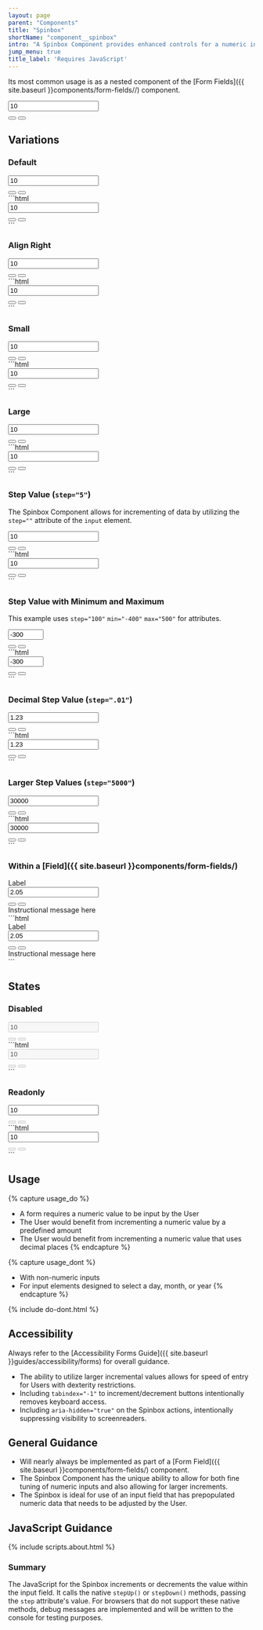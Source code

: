```yaml
---
layout: page
parent: "Components"
title: "Spinbox"
shortName: "component__spinbox"
intro: "A Spinbox Component provides enhanced controls for a numeric input, designed to expedite data entry."
jump_menu: true
title_label: 'Requires JavaScript'
---
```


Its most common usage is as a nested component of the [Form Fields]({{ site.baseurl }}components/form-fields//) component.

<div class="ds-preview">
  <div class="fsa-spinbox">
    <div class="fsa-spinbox__number">
      <input class="fsa-input fsa-spinbox__input" id="lorem-ipsum-amount__1234sdfbu" name="lorem-ipsum-amount__1234sdfbu" type="number" value="10">
    </div>
    <div class="fsa-spinbox__actions" aria-hidden="true">
      <button tabindex="-1" class="fsa-spinbox__btn fsa-spinbox__btn--increment" type="button" data-behavior="spinbox-spin" title="Increase"></button>
      <button tabindex="-1" class="fsa-spinbox__btn fsa-spinbox__btn--decrement" type="button" data-behavior="spinbox-spin" title="Decrease"></button>
    </div>
  </div>
</div>

## Variations

### Default

<div class="ds-preview">
  <div class="fsa-spinbox">
    <div class="fsa-spinbox__number">
      <input class="fsa-input fsa-spinbox__input" id="lorem-ipsum-amount__hsus" name="lorem-ipsum-amount" type="number" value="10">
    </div>
    <div class="fsa-spinbox__actions" aria-hidden="true">
      <button tabindex="-1" class="fsa-spinbox__btn fsa-spinbox__btn--increment" type="button" data-behavior="spinbox-spin" title="Increase"></button>
      <button tabindex="-1" class="fsa-spinbox__btn fsa-spinbox__btn--decrement" type="button" data-behavior="spinbox-spin" title="Decrease"></button>
    </div>
  </div>
</div>
```html
<div class="fsa-spinbox">
  <div class="fsa-spinbox__number">
    <input class="fsa-input fsa-spinbox__input" id="lorem-ipsum-amount__hsus" name="lorem-ipsum-amount" type="number" value="10">
  </div>
  <div class="fsa-spinbox__actions" aria-hidden="true">
    <button tabindex="-1" class="fsa-spinbox__btn fsa-spinbox__btn--increment" type="button" data-behavior="spinbox-spin" title="Increase"></button>
    <button tabindex="-1" class="fsa-spinbox__btn fsa-spinbox__btn--decrement" type="button" data-behavior="spinbox-spin" title="Decrease"></button>
  </div>
</div>
```

### Align Right

<div class="ds-preview">
  <div class="fsa-spinbox fsa-spinbox--right">
    <div class="fsa-spinbox__number">
      <input class="fsa-input fsa-spinbox__input" id="lorem-ipsum-amount__9ssd" name="lorem-ipsum-amount" type="number" value="10">
    </div>
    <div class="fsa-spinbox__actions" aria-hidden="true">
      <button tabindex="-1" class="fsa-spinbox__btn fsa-spinbox__btn--increment" type="button" data-behavior="spinbox-spin" title="Increase"></button>
      <button tabindex="-1" class="fsa-spinbox__btn fsa-spinbox__btn--decrement" type="button" data-behavior="spinbox-spin" title="Decrease"></button>
    </div>
  </div>
</div>
```html
<div class="fsa-spinbox fsa-spinbox--right">
  <div class="fsa-spinbox__number">
    <input class="fsa-input fsa-spinbox__input" id="lorem-ipsum-amount__9ssd" name="lorem-ipsum-amount" type="number" value="10">
  </div>
  <div class="fsa-spinbox__actions" aria-hidden="true">
    <button tabindex="-1" class="fsa-spinbox__btn fsa-spinbox__btn--increment" type="button" data-behavior="spinbox-spin" title="Increase"></button>
    <button tabindex="-1" class="fsa-spinbox__btn fsa-spinbox__btn--decrement" type="button" data-behavior="spinbox-spin" title="Decrease"></button>
  </div>
</div>
```

### Small

<div class="ds-preview">
  <div class="fsa-spinbox fsa-spinbox--small">
    <div class="fsa-spinbox__number">
      <input class="fsa-input fsa-input--small fsa-spinbox__input" id="lorem-ipsum-amount__445648" name="lorem-ipsum-amount__445648" type="number" value="10">
    </div>
    <div class="fsa-spinbox__actions" aria-hidden="true">
      <button tabindex="-1" class="fsa-spinbox__btn fsa-spinbox__btn--increment" type="button" data-behavior="spinbox-spin" title="Increase"></button>
      <button tabindex="-1" class="fsa-spinbox__btn fsa-spinbox__btn--decrement" type="button" data-behavior="spinbox-spin" title="Decrease"></button>
    </div>
  </div>
</div>
```html
<div class="fsa-spinbox fsa-spinbox--small">
  <div class="fsa-spinbox__number">
    <input class="fsa-input fsa-input--small fsa-spinbox__input" id="lorem-ipsum-amount__445648" name="lorem-ipsum-amount__445648" type="number" value="10">
  </div>
  <div class="fsa-spinbox__actions" aria-hidden="true">
    <button tabindex="-1" class="fsa-spinbox__btn fsa-spinbox__btn--increment" type="button" data-behavior="spinbox-spin" title="Increase"></button>
    <button tabindex="-1" class="fsa-spinbox__btn fsa-spinbox__btn--decrement" type="button" data-behavior="spinbox-spin" title="Decrease"></button>
  </div>
</div>
```

### Large

<div class="ds-preview">
  <div class="fsa-spinbox fsa-spinbox--large">
    <div class="fsa-spinbox__number">
      <input class="fsa-input fsa-input--large fsa-spinbox__input" id="lorem-ipsum-amount__64539781354" name="lorem-ipsum-amount__64539781354" type="number" value="10">
    </div>
    <div class="fsa-spinbox__actions" aria-hidden="true">
      <button tabindex="-1" class="fsa-spinbox__btn fsa-spinbox__btn--increment" type="button" data-behavior="spinbox-spin" title="Increase"></button>
      <button tabindex="-1" class="fsa-spinbox__btn fsa-spinbox__btn--decrement" type="button" data-behavior="spinbox-spin" title="Decrease"></button>
    </div>
  </div>
</div>
```html
<div class="fsa-spinbox fsa-spinbox--large">
  <div class="fsa-spinbox__number">
    <input class="fsa-input fsa-input--large fsa-spinbox__input" id="lorem-ipsum-amount__64539781354" name="lorem-ipsum-amount__64539781354" type="number" value="10">
  </div>
  <div class="fsa-spinbox__actions" aria-hidden="true">
    <button tabindex="-1" class="fsa-spinbox__btn fsa-spinbox__btn--increment" type="button" data-behavior="spinbox-spin" title="Increase"></button>
    <button tabindex="-1" class="fsa-spinbox__btn fsa-spinbox__btn--decrement" type="button" data-behavior="spinbox-spin" title="Decrease"></button>
  </div>
</div>
```

### Step Value (`step="5"`)

The Spinbox Component allows for incrementing of data by utilizing the `step=""` attribute of the `input` element.

<div class="ds-preview">
  <div class="fsa-spinbox">
    <div class="fsa-spinbox__number">
      <input class="fsa-input fsa-spinbox__input" id="lorem-ipsum-amount__5s5s5ga4s4g" name="lorem-ipsum-amount__5s5s5ga4s4g" type="number" value="10" step="5">
    </div>
    <div class="fsa-spinbox__actions" aria-hidden="true">
      <button tabindex="-1" class="fsa-spinbox__btn fsa-spinbox__btn--increment" type="button" data-behavior="spinbox-spin" title="Increase"></button>
      <button tabindex="-1" class="fsa-spinbox__btn fsa-spinbox__btn--decrement" type="button" data-behavior="spinbox-spin" title="Decrease"></button>
    </div>
  </div>
</div>
```html
<div class="fsa-spinbox">
  <div class="fsa-spinbox__number">
    <input class="fsa-input fsa-spinbox__input" id="lorem-ipsum-amount__5s5s5ga4s4g" name="lorem-ipsum-amount__5s5s5ga4s4g" type="number" value="10" step="5">
  </div>
  <div class="fsa-spinbox__actions" aria-hidden="true">
    <button tabindex="-1" class="fsa-spinbox__btn fsa-spinbox__btn--increment" type="button" data-behavior="spinbox-spin" title="Increase"></button>
    <button tabindex="-1" class="fsa-spinbox__btn fsa-spinbox__btn--decrement" type="button" data-behavior="spinbox-spin" title="Decrease"></button>
  </div>
</div>
```

### Step Value with Minimum and Maximum

This example uses `step="100"` `min="-400"` `max="500"` for attributes.

<div class="ds-preview">
  <div class="fsa-spinbox">
    <div class="fsa-spinbox__number">
      <input class="fsa-input fsa-spinbox__input" id="lorem-ipsum-amount__jdj8r8cjd7777" name="lorem-ipsum-amount__jdj8r8cjd7777" type="number" value="-300" step="100" min="-400" max="500">
    </div>
    <div class="fsa-spinbox__actions" aria-hidden="true">
      <button tabindex="-1" class="fsa-spinbox__btn fsa-spinbox__btn--increment" type="button" data-behavior="spinbox-spin" title="Increase"></button>
      <button tabindex="-1" class="fsa-spinbox__btn fsa-spinbox__btn--decrement" type="button" data-behavior="spinbox-spin" title="Decrease"></button>
    </div>
  </div>
</div>
```html
<div class="fsa-spinbox">
  <div class="fsa-spinbox__number">
    <input class="fsa-input fsa-spinbox__input" id="lorem-ipsum-amount__jdj8r8cjd7777" name="lorem-ipsum-amount__jdj8r8cjd7777" type="number" value="-300" step="100" min="-400" max="500">
  </div>
  <div class="fsa-spinbox__actions" aria-hidden="true">
    <button tabindex="-1" class="fsa-spinbox__btn fsa-spinbox__btn--increment" type="button" data-behavior="spinbox-spin" title="Increase"></button>
    <button tabindex="-1" class="fsa-spinbox__btn fsa-spinbox__btn--decrement" type="button" data-behavior="spinbox-spin" title="Decrease"></button>
  </div>
</div>
```

### Decimal Step Value (`step=".01"`)

<div class="ds-preview">
  <div class="fsa-spinbox">
    <div class="fsa-spinbox__number">
      <input class="fsa-input fsa-spinbox__input" id="lorem-ipsum-amount__5yhsgret" name="lorem-ipsum-amount__5yhsgret" type="number" value="1.23" step=".01">
    </div>
    <div class="fsa-spinbox__actions" aria-hidden="true">
      <button tabindex="-1" class="fsa-spinbox__btn fsa-spinbox__btn--increment" type="button" data-behavior="spinbox-spin" title="Increase"></button>
      <button tabindex="-1" class="fsa-spinbox__btn fsa-spinbox__btn--decrement" type="button" data-behavior="spinbox-spin" title="Decrease"></button>
    </div>
  </div>
</div>
```html
<div class="fsa-spinbox">
  <div class="fsa-spinbox__number">
    <input class="fsa-input fsa-spinbox__input" id="lorem-ipsum-amount__5yhsgret" name="lorem-ipsum-amount__5yhsgret" type="number" value="1.23" step=".01">
  </div>
  <div class="fsa-spinbox__actions" aria-hidden="true">
    <button tabindex="-1" class="fsa-spinbox__btn fsa-spinbox__btn--increment" type="button" data-behavior="spinbox-spin" title="Increase"></button>
    <button tabindex="-1" class="fsa-spinbox__btn fsa-spinbox__btn--decrement" type="button" data-behavior="spinbox-spin" title="Decrease"></button>
  </div>
</div>
```

### Larger Step Values (`step="5000"`)

<div class="ds-preview">
  <div class="fsa-spinbox">
    <div class="fsa-spinbox__number">
      <input class="fsa-input fsa-spinbox__input" id="lorem-ipsum-amount__ujsjj77" name="lorem-ipsum-amount__ujsjj77" type="number" value="30000" step="5000">
    </div>
    <div class="fsa-spinbox__actions" aria-hidden="true">
      <button tabindex="-1" class="fsa-spinbox__btn fsa-spinbox__btn--increment" type="button" data-behavior="spinbox-spin" title="Increase"></button>
      <button tabindex="-1" class="fsa-spinbox__btn fsa-spinbox__btn--decrement" type="button" data-behavior="spinbox-spin" title="Decrease"></button>
    </div>
  </div>
</div>
```html
<div class="fsa-spinbox">
  <div class="fsa-spinbox__number">
    <input class="fsa-input fsa-spinbox__input" id="lorem-ipsum-amount__ujsjj77" name="lorem-ipsum-amount__ujsjj77" type="number" value="30000" step="5000">
  </div>
  <div class="fsa-spinbox__actions" aria-hidden="true">
    <button tabindex="-1" class="fsa-spinbox__btn fsa-spinbox__btn--increment" type="button" data-behavior="spinbox-spin" title="Increase"></button>
    <button tabindex="-1" class="fsa-spinbox__btn fsa-spinbox__btn--decrement" type="button" data-behavior="spinbox-spin" title="Decrease"></button>
  </div>
</div>
```

### Within a [Field]({{ site.baseurl }}components/form-fields/)

<div class="ds-preview">
  <div class="fsa-field">
    <label class="fsa-field__label" for="spinbox-example">Label</label>
    <div class="fsa-field__item">
      <div class="fsa-spinbox">
        <div class="fsa-spinbox__number">
          <input class="fsa-input fsa-spinbox__input" id="spinbox-example" aria-describedby="lorem-1234-help-2" name="spinbox-example" type="number" value="2.05" step=".01">
        </div>
        <div class="fsa-spinbox__actions" aria-hidden="true">
          <button tabindex="-1" class="fsa-spinbox__btn fsa-spinbox__btn--increment" type="button" data-behavior="spinbox-spin" title="Increase"></button>
          <button tabindex="-1" class="fsa-spinbox__btn fsa-spinbox__btn--decrement" type="button" data-behavior="spinbox-spin" title="Decrease"></button>
        </div>
      </div>
    </div>
    <span class="fsa-field__help" id="lorem-1234-help-2">Instructional message here</span>
  </div>
</div>
```html
<div class="fsa-field">
  <label class="fsa-field__label" for="spinbox-example">Label</label>
  <div class="fsa-field__item">
    <div class="fsa-spinbox">
      <div class="fsa-spinbox__number">
        <input class="fsa-input fsa-spinbox__input" id="spinbox-example" aria-describedby="lorem-1234-help-2" name="spinbox-example" type="number" value="2.05" step=".01">
      </div>
      <div class="fsa-spinbox__actions" aria-hidden="true">
        <button tabindex="-1" class="fsa-spinbox__btn fsa-spinbox__btn--increment" type="button" data-behavior="spinbox-spin" title="Increase"></button>
        <button tabindex="-1" class="fsa-spinbox__btn fsa-spinbox__btn--decrement" type="button" data-behavior="spinbox-spin" title="Decrease"></button>
      </div>
    </div>
  </div>
  <span class="fsa-field__help" id="lorem-1234-help-2">Instructional message here</span>
</div>
```

## States

### Disabled

<div class="ds-preview">
  <div class="fsa-spinbox">
    <div class="fsa-spinbox__number">
      <input disabled="disabled" class="fsa-input fsa-spinbox__input" id="lorem-ipsum-amount-654asdf" name="lorem-ipsum-amount-654asdf" type="number" value="10">
    </div>
    <div class="fsa-spinbox__actions" aria-hidden="true">
      <button disabled="disabled" tabindex="-1" class="fsa-spinbox__btn fsa-spinbox__btn--increment" type="button" data-behavior="spinbox-spin" title="Increase"></button>
      <button disabled="disabled" tabindex="-1" class="fsa-spinbox__btn fsa-spinbox__btn--decrement" type="button" data-behavior="spinbox-spin" title="Decrease"></button>
    </div>
  </div>
</div>
```html
<div class="fsa-spinbox">
  <div class="fsa-spinbox__number">
    <input disabled="disabled" class="fsa-input fsa-spinbox__input" id="lorem-ipsum-amount-654asdf" name="lorem-ipsum-amount-654asdf" type="number" value="10">
  </div>
  <div class="fsa-spinbox__actions" aria-hidden="true">
    <button disabled="disabled" tabindex="-1" class="fsa-spinbox__btn fsa-spinbox__btn--increment" type="button" data-behavior="spinbox-spin" title="Increase"></button>
    <button disabled="disabled" tabindex="-1" class="fsa-spinbox__btn fsa-spinbox__btn--decrement" type="button" data-behavior="spinbox-spin" title="Decrease"></button>
  </div>
</div>
```

### Readonly

<div class="ds-preview">
  <div class="fsa-spinbox">
    <div class="fsa-spinbox__number">
      <input readonly="readonly" class="fsa-input fsa-spinbox__input" id="lorem-ipsum-amount-77shs93" name="lorem-ipsum-amount-77shs93" type="number" value="10">
    </div>
    <div class="fsa-spinbox__actions" aria-hidden="true">
      <button disabled="disabled" tabindex="-1" class="fsa-spinbox__btn fsa-spinbox__btn--increment" type="button" data-behavior="spinbox-spin" title="Increase"></button>
      <button disabled="disabled" tabindex="-1" class="fsa-spinbox__btn fsa-spinbox__btn--decrement" type="button" data-behavior="spinbox-spin" title="Decrease"></button>
    </div>
  </div>
</div>
```html
<div class="fsa-spinbox">
  <div class="fsa-spinbox__number">
    <input readonly="readonly" class="fsa-input fsa-spinbox__input" id="lorem-ipsum-amount-77shs93" name="lorem-ipsum-amount-77shs93" type="number" value="10">
  </div>
  <div class="fsa-spinbox__actions" aria-hidden="true">
    <button disabled="disabled" tabindex="-1" class="fsa-spinbox__btn fsa-spinbox__btn--increment" type="button" data-behavior="spinbox-spin" title="Increase"></button>
    <button disabled="disabled" tabindex="-1" class="fsa-spinbox__btn fsa-spinbox__btn--decrement" type="button" data-behavior="spinbox-spin" title="Decrease"></button>
  </div>
</div>
```

## Usage

{% capture usage_do %}
* A form requires a numeric value to be input by the User
* The User would benefit from incrementing a numeric value by a predefined amount
* The User would benefit from incrementing a numeric value that uses decimal places
{% endcapture %}

{% capture usage_dont %}
* With non-numeric inputs
* For input elements designed to select a day, month, or year
{% endcapture %}

{% include do-dont.html %}

## Accessibility

Always refer to the [Accessibility Forms Guide]({{ site.baseurl }}guides/accessibility/forms) for overall guidance.

* The ability to utilize larger incremental values allows for speed of entry for Users with dexterity restrictions.
* Including `tabindex="-1"` to increment/decrement buttons intentionally removes keyboard access.
* Including `aria-hidden="true"` on the Spinbox actions, intentionally suppressing visibility to screenreaders.

## General Guidance

* Will nearly always be implemented as part of a [Form Field]({{ site.baseurl }}components/form-fields/) component.
* The Spinbox Component has the unique ability to allow for both fine tuning of numeric inputs and also allowing for larger increments.
* The Spinbox is ideal for use of an input field that has prepopulated numeric data that needs to be adjusted by the User.

## JavaScript Guidance

{% include scripts.about.html %}

### Summary

The JavaScript for the Spinbox increments or decrements the value within the input field. It calls the native `stepUp()` or `stepDown()` methods, passing the `step` attribute's value. For browsers that do not support these native methods, debug messages are implemented and will be written to the console for testing purposes.
